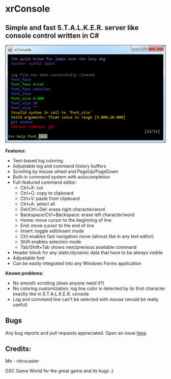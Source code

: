 xrConsole
=========

Simple and fast S.T.A.L.K.E.R. server like console control written in C#
---

![Screenshot](https://raw.githubusercontent.com/nitrocaster/xrConsole/master/screenshot.png)

**Features:**

* Text-based log coloring
* Adjustable log and command history buffers
* Scrolling by mouse wheel and PageUp/PageDown
* Built-in command system with autocompletion
* Full-featured command editor:
  * Ctrl+X: cut
  * Ctrl+C: copy to clipboard
  * Ctrl+V: paste from clipboard
  * Ctrl+A: select all
  * Del/Ctrl+Del: erase right character/word
  * Backspace/Ctrl+Backspace: erase left character/word
  * Home: move cursor to the beginning of line
  * End: move cursor to the end of line
  * Insert: toggle edit/insert mode
  * Ctrl enables fast navigation move (almost like in any text editor)
  * Shift enables selection mode
  * Tab/Shift+Tab shows next/previous available command
* Header block for any static/dynamic data that have to be always visible
* Adjustable font
* Can be easily integrated into any Windows Forms application

**Known problems:**

* No smooth scrolling (does anyone need it?)
* No coloring customization: log line color is detected by its first character exactly like in S.T.A.L.K.E.R. console
* Log and command line can't be selected with mouse (would be really useful)

Bugs
---
Any bug reports and pull requests appreciated. Open an issue [here](https://github.com/nitrocaster/xrConsole/issues).

Credits:
---

Me - nitrocaster

GSC Game World for the great game and its bugs :)
